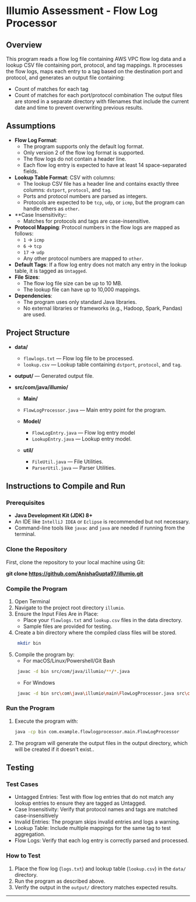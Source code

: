 # Illumio Assessment - Flow Log Processor

## Overview
This program reads a flow log file containing AWS VPC flow log data and a lookup CSV file containing port, protocol, and tag mappings. It processes the flow logs, maps each entry to a tag based on the destination port and protocol, and generates an output file containing:
- Count of matches for each tag
- Count of matches for each port/protocol combination
The output files are stored in a separate directory with filenames that include the current date and time to prevent overwriting previous results.

## Assumptions
- **Flow Log Format**: 
  - The program supports only the default log format.
  - Only version 2 of the flow log format is supported.
  - The flow logs do not contain a header line.
  - Each flow log entry is expected to have at least 14 space-separated fields.
- **Lookup Table Format**: CSV with columns:
  - The lookup CSV file has a header line and contains exactly three columns: `dstport`, `protocol`, and `tag`.
  - Ports and protocol numbers are parsed as integers.
  - Protocols are expected to be `tcp`, `udp`, or `icmp`, but the program can handle others as `other`.
- **Case Insensitivity::
  - Matches for protocols and tags are case-insensitive.
- **Protocol Mapping**: Protocol numbers in the flow logs are mapped as follows:
  - `1` → `icmp`
  - `6` → `tcp`
  - `17` → `udp`
  - Any other protocol numbers are mapped to `other`.
- **Default Tags**: If a flow log entry does not match any entry in the lookup table, it is tagged as `Untagged`.
- **File Sizes**:
  - The flow log file size can be up to 10 MB.
  - The lookup file can have up to 10,000 mappings.
- **Dependencies**:
  - The program uses only standard Java libraries.
  - No external libraries or frameworks (e.g., Hadoop, Spark, Pandas) are used.

## Project Structure
- **data/**
  - `flowlogs.txt` &mdash; Flow log file to be processed.
  - `lookup.csv` &mdash; Lookup table containing `dstport`, `protocol`, and `tag`.
    
- **output/** &mdash; Generated output file.
  
- **src/com/java/illumio/**
  -  **Main/**
    - `FlowLogProcessor.java` &mdash; Main entry point for the program.
  
  - **Model/**
    - `FlowLogEntry.java` &mdash; Flow log entry model
    - `LookupEntry.java` &mdash; Lookup entry model.
  
  - **util/**
    - `FileUtil.java` &mdash; File Utilities.
    - `ParserUtil.java` &mdash; Parser Utilities.
  
## Instructions to Compile and Run

### Prerequisites
- **Java Development Kit (JDK) 8+**
- An IDE like `IntelliJ IDEA` or `Eclipse` is recommended but not necessary.
- Command-line tools like `javac` and `java` are needed if running from the terminal.

### Clone the Repository
First, clone the repository to your local machine using Git:

**git clone https://github.com/AnishaGupta97/illumio.git**

### Compile the Program
1. Open Terminal
2. Navigate to the project root directory `illumio`.
3. Ensure the Input Files Are in Place:
   - Place your `flowlogs.txt` and `lookup.csv` files in the data directory.
   - Sample files are provided for testing.
4. Create a bin directory where the compiled class files will be stored.
   ```bash
    mkdir bin
    ```
4. Compile the program by:
   - For macOS/Linux/Powershell/Git Bash
   ```bash
    javac -d bin src/com/java/illumio/**/*.java
    ```
    - For Windows
   ```bash
    javac -d bin src\com\java\illumio\main\FlowLogProcessor.java src\com\java\illumio\model\FlowLogEntry.java src\com\java\illumio\model\LookupEntry.java src\com\java\illumio\util\FileUtil.java src\com\java\illumio\util\ParserUtil.java
    ```
   
### Run the Program
1. Execute the program with:
    ```bash
    java -cp bin com.example.flowlogprocessor.main.FlowLogProcessor
    ```
3. The program will generate the output files in the output directory, which will be created if it doesn't exist..

## Testing

### Test Cases
- Untagged Entries: Test with flow log entries that do not match any lookup entries to ensure they are tagged as Untagged.
- Case Insensitivity: Verify that protocol names and tags are matched case-insensitively
- Invalid Entries: The program skips invalid entries and logs a warning.
- Lookup Table: Include multiple mappings for the same tag to test aggregation.
- Flow Logs: Verify that each log entry is correctly parsed and processed.

### How to Test
1. Place the flow log (`logs.txt`) and lookup table (`lookup.csv`) in the `data/` directory.
2. Run the program as described above.
3. Verify the output in the `output/` directory matches expected results.
---
